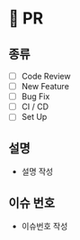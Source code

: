 # 🔀 PR

## 종류
- [ ] Code Review
- [ ] New Feature
- [ ] Bug Fix
- [ ] CI / CD
- [ ] Set Up

## 설명
- 설명 작성

## 이슈 번호
- 이슈번호 작성
